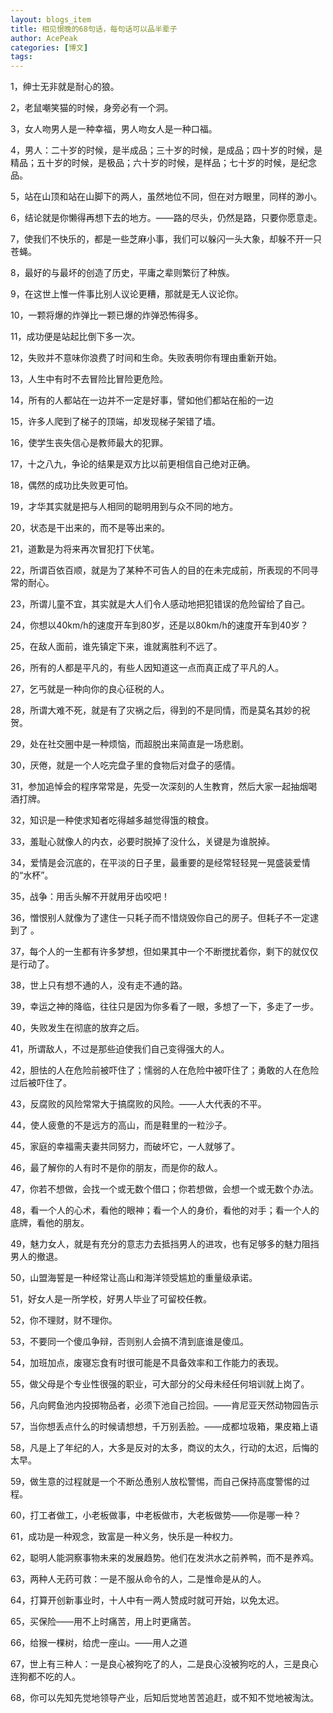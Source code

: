 ```yaml
---
layout: blogs_item
title: 相见恨晚的68句话，每句话可以品半辈子
author: AcePeak
categories: [博文]
tags: 
---
```


1，绅士无非就是耐心的狼。 

2，老鼠嘲笑猫的时候，身旁必有一个洞。 

3，女人吻男人是一种幸福，男人吻女人是一种口福。 

4，男人：二十岁的时候，是半成品；三十岁的时候，是成品；四十岁的时候，是精品；五十岁的时候，是极品；六十岁的时候，是样品；七十岁的时候，是纪念品。 

5，站在山顶和站在山脚下的两人，虽然地位不同，但在对方眼里，同样的渺小。 

6，结论就是你懒得再想下去的地方。――路的尽头，仍然是路，只要你愿意走。 

7，使我们不快乐的，都是一些芝麻小事，我们可以躲闪一头大象，却躲不开一只苍蝇。 

8，最好的与最坏的创造了历史，平庸之辈则繁衍了种族。 

9，在这世上惟一件事比别人议论更糟，那就是无人议论你。 

10，一颗将爆的炸弹比一颗已爆的炸弹恐怖得多。 

11，成功便是站起比倒下多一次。 

12，失败并不意味你浪费了时间和生命。失败表明你有理由重新开始。 

13，人生中有时不去冒险比冒险更危险。 

14，所有的人都站在一边并不一定是好事，譬如他们都站在船的一边 

15，许多人爬到了梯子的顶端，却发现梯子架错了墙。 

16，使学生丧失信心是教师最大的犯罪。 

17，十之八九，争论的结果是双方比以前更相信自己绝对正确。 

18，偶然的成功比失败更可怕。 

19，才华其实就是把与人相同的聪明用到与众不同的地方。 

20，状态是干出来的，而不是等出来的。 

21，道歉是为将来再次冒犯打下伏笔。 

22，所谓百依百顺，就是为了某种不可告人的目的在未完成前，所表现的不同寻常的耐心。 

23，所谓儿童不宜，其实就是大人们令人感动地把犯错误的危险留给了自己。 

24，你想以40km/h的速度开车到80岁，还是以80km/h的速度开车到40岁？ 

25，在敌人面前，谁先镇定下来，谁就离胜利不远了。 

26，所有的人都是平凡的，有些人因知道这一点而真正成了平凡的人。 

27，乞丐就是一种向你的良心征税的人。 

28，所谓大难不死，就是有了灾祸之后，得到的不是同情，而是莫名其妙的祝贺。 

29，处在社交圈中是一种烦恼，而超脱出来简直是一场悲剧。 

30，厌倦，就是一个人吃完盘子里的食物后对盘子的感情。 

31，参加追悼会的程序常常是，先受一次深刻的人生教育，然后大家一起抽烟喝酒打牌。 

32，知识是一种使求知者吃得越多越觉得饿的粮食。 

33，羞耻心就像人的内衣，必要时脱掉了没什么，关键是为谁脱掉。 

34，爱情是会沉底的，在平淡的日子里，最重要的是经常轻轻晃一晃盛装爱情的“水杯”。 

35，战争：用舌头解不开就用牙齿咬吧！ 

36，憎恨别人就像为了逮住一只耗子而不惜烧毁你自己的房子。但耗子不一定逮到了 。 

37，每个人的一生都有许多梦想，但如果其中一个不断搅扰着你，剩下的就仅仅是行动了。 

38，世上只有想不通的人，没有走不通的路。 

39，幸运之神的降临，往往只是因为你多看了一眼，多想了一下，多走了一步。 

40，失败发生在彻底的放弃之后。 

41，所谓敌人，不过是那些迫使我们自己变得强大的人。 

42，胆怯的人在危险前被吓住了；懦弱的人在危险中被吓住了；勇敢的人在危险过后被吓住了。 

43，反腐败的风险常常大于搞腐败的风险。――人大代表的不平。 

44，使人疲惫的不是远方的高山，而是鞋里的一粒沙子。 

45，家庭的幸福需夫妻共同努力，而破坏它，一人就够了。 

46，最了解你的人有时不是你的朋友，而是你的敌人。 

47，你若不想做，会找一个或无数个借口；你若想做，会想一个或无数个办法。 

48，看一个人的心术，看他的眼神；看一个人的身价，看他的对手；看一个人的底牌，看他的朋友。 

49，魅力女人，就是有充分的意志力去抵挡男人的进攻，也有足够多的魅力阻挡男人的撤退。 

50，山盟海誓是一种经常让高山和海洋领受尴尬的重量级承诺。 

51，好女人是一所学校，好男人毕业了可留校任教。 

52，你不理财，财不理你。 

53，不要同一个傻瓜争辩，否则别人会搞不清到底谁是傻瓜。 

54，加班加点，废寝忘食有时很可能是不具备效率和工作能力的表现。 

55，做父母是个专业性很强的职业，可大部分的父母未经任何培训就上岗了。 

56，凡向鳄鱼池内投掷物品者，必须下池自己捡回。――肯尼亚天然动物园告示 

57，当你想丢点什么的时候请想想，千万别丢脸。――成都垃圾箱，果皮箱上语 

58，凡是上了年纪的人，大多是反对的太多，商议的太久，行动的太迟，后悔的太早。 

59，做生意的过程就是一个不断怂恿别人放松警惕，而自己保持高度警惕的过程。 

60，打工者做工，小老板做事，中老板做市，大老板做势――你是哪一种？ 

61，成功是一种观念，致富是一种义务，快乐是一种权力。 

62，聪明人能洞察事物未来的发展趋势。他们在发洪水之前养鸭，而不是养鸡。 

63，两种人无药可救：一是不服从命令的人，二是惟命是从的人。 

64，打算开创新事业时，十人中有一两人赞成时就可开始，以免太迟。 

65，买保险――用不上时痛苦，用上时更痛苦。 

66，给猴一棵树，给虎一座山。――用人之道 

67，世上有三种人：一是良心被狗吃了的人，二是良心没被狗吃的人，三是良心连狗都不吃的人。 

68，你可以先知先觉地领导产业，后知后觉地苦苦追赶，或不知不觉地被淘汰。